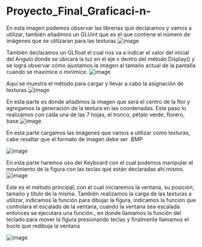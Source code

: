 
# Proyecto_Final_Graficaci-n-
En esta imagen podemos observar las librerías que declaramos y vamos a utilizar, también añadimos un GLUint que es el que contiene el número de imágenes que se utilizaran para las texturas
![image](https://user-images.githubusercontent.com/60747457/97510640-c9de5e80-194a-11eb-8074-0cf47522c958.png)

También declaramos un GLfloat el cual nos va a indicar el valor del inicial del Angulo donde se ubicará la luz en el eje x dentro del método Display() y se logra observar cómo ajustamos la imagen al tamaño actual de la pantalla cuando se maximice o minimice.
![image](https://user-images.githubusercontent.com/60747457/97510736-014d0b00-194b-11eb-9345-5d13a4d535b4.png)

Aquí se muestra el método para cargar y llevar a cabo la asignación de texturas
![image](https://user-images.githubusercontent.com/60747457/97510773-1cb81600-194b-11eb-81fe-84b7b6a3cc1d.png)

En esta parte es donde añadimos la imagen que será el centro de la flor y agregamos la generación de la textura en las coordenadas. Este paso lo realizamos con cada una de las 7 hojas, el tronco, pétalo verde, florero, base
![image](https://user-images.githubusercontent.com/60747457/97510865-496c2d80-194b-11eb-97e9-5926ab489255.png)

En esta parte cargamos las imágenes que vamos a utilizar como texturas, cabe resaltar que el formato de imagen debe ser .BMP

![image](https://user-images.githubusercontent.com/60747457/97510919-6a348300-194b-11eb-84ab-3c86f8822fbb.png)

En esta parte haremos uso del Keyboard con el cual podemos manipular el movimiento de la figura con las teclas que están declaradas ahí mismo.
![image](https://user-images.githubusercontent.com/60747457/97510961-89331500-194b-11eb-928b-49444a063ec3.png)


Este es el método principal, con el cual iniciaremos la ventana, su posición, tamaño y título de la misma.
También realizamos la carga de las texturas a utilizar, indicamos la función para dibujar la figura, indicamos la función que controlara el escalado de la ventana, cuando la ventana sea escalada entonces se ejecutara una función., en donde llamamos la función del teclado para mover la figura presionando teclas y finalmente llamamos el bucle que redibuja la ventana


![image](https://user-images.githubusercontent.com/60747457/97511040-b384d280-194b-11eb-9dcd-7779b28bff73.png)
